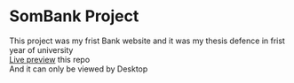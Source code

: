 # SomBank Project
This project was my frist Bank website 
and it was my thesis defence in frist year of university <br>
<a href="https://abdimalik2004.github.io/Som-bankproject/">Live preview</a> this repo <br>
And it can only be viewed by Desktop 
